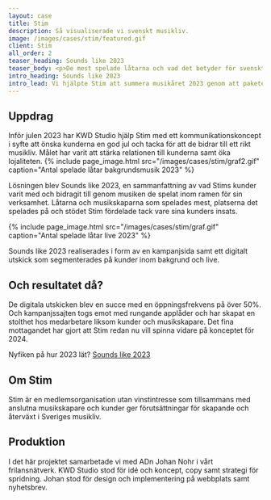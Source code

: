 ```yaml
---
layout: case
title: Stim
description: Så visualiserade vi svenskt musikliv.
image: /images/cases/stim/featured.gif
client: Stim
all_order: 2
teaser_heading: Sounds like 2023
teaser_body: <p>De mest spelade låtarna och vad det betyder för svenskt musikliv.</p>
intro_heading: Sounds like 2023
intro_lead: Vi hjälpte Stim att summera musikåret 2023 genom att paketera och visualisera data som en julhälsning till alla kunder. 
---
```


## Uppdrag 
Inför julen 2023 har KWD Studio hjälp Stim med ett kommunikationskoncept i syfte att önska kunderna en god jul och tacka för att de bidrar till ett rikt musikliv. Målet har varit att stärka relationen till kunderna samt öka lojaliteten.
{%
  include page_image.html
  src="/images/cases/stim/graf2.gif"
  caption="Antal spelade låtar bakgrundsmusik 2023"
%}

Lösningen blev Sounds like 2023, en sammanfattning av vad Stims kunder varit med och bidragit till genom musiken de spelat inom ramen för sin verksamhet. Låtarna och musikskaparna som spelades mest, platserna det spelades på och stödet Stim fördelade tack vare sina kunders insats. 

{%
  include page_image.html
  src="/images/cases/stim/graf.gif"
  caption="Antal spelade låtar live 2023"
%}

Sounds like 2023 realiserades i form av en kampanjsida samt ett digitalt utskick som segmenterades på kunder inom bakgrund och live. 

## Och resultatet då? 

De digitala utskicken blev en succe med en öppningsfrekvens på över 50%. Och kampanjssajten togs emot med rungande applåder och har skapat en stolthet hos medarbetare liksom kunder och musikskapare. 
Det fina mottagandet har gjort att Stim redan nu vill spinna vidare på konceptet för 2024. 

Nyfiken på hur 2023 lät? <a href="https://soundslike2023.se/">Sounds like 2023</a>

## Om Stim

Stim är en medlemsorganisation utan vinstintresse som tillsammans med anslutna musikskapare och kunder ger förutsättningar för skapande och återväxt i Sveriges musikliv.

## Produktion

I det här projektet samarbetade vi med ADn Johan Nohr i vårt frilansnätverk. KWD Studio stod för idé och koncept, copy samt strategi för spridning. Johan stod för design och implementering på webbplats samt nyhetsbrev. 
